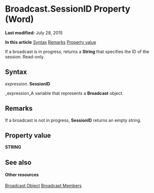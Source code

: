 
# Broadcast.SessionID Property (Word)

 **Last modified:** July 28, 2015

 **In this article**
 [Syntax](#sectionSection0)
 [Remarks](#sectionSection1)
 [Property value](#sectionSection2)


If a broadcast is in progress, returns a  **String** that specifies the ID of the session. Read-only.


## Syntax
<a name="sectionSection0"> </a>

 _expression_. **SessionID**

 _expression_A variable that represents a  **Broadcast** object.


## Remarks
<a name="sectionSection1"> </a>

If a broadcast is not in progress,  **SessionID** returns an empty string.


## Property value
<a name="sectionSection2"> </a>

 **STRING**


## See also
<a name="sectionSection2"> </a>


#### Other resources


 [Broadcast Object](47a77749-ef18-d38a-af24-03f32c9e1151.md)
 [Broadcast Members](936c0328-6b7d-b886-c9c8-e942455c5081.md)
